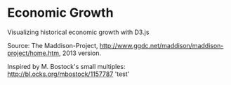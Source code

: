 # Economic Growth
Visualizing historical economic growth with D3.js

Source: The Maddison-Project, http://www.ggdc.net/maddison/maddison-project/home.htm, 2013 version.

Inspired by M. Bostock's small multiples: http://bl.ocks.org/mbostock/1157787
'test' 
